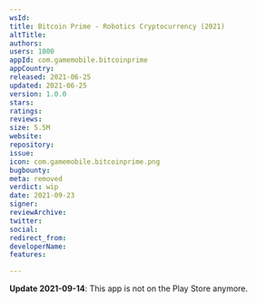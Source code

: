 ```yaml
---
wsId: 
title: Bitcoin Prime - Robotics Cryptocurrency (2021)
altTitle: 
authors: 
users: 1000
appId: com.gamemobile.bitcoinprime
appCountry: 
released: 2021-06-25
updated: 2021-06-25
version: 1.0.0
stars: 
ratings: 
reviews: 
size: 5.5M
website: 
repository: 
issue: 
icon: com.gamemobile.bitcoinprime.png
bugbounty: 
meta: removed
verdict: wip
date: 2021-09-23
signer: 
reviewArchive: 
twitter: 
social: 
redirect_from: 
developerName: 
features: 

---
```


**Update 2021-09-14**: This app is not on the Play Store anymore.
